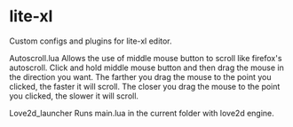 # lite-xl
Custom configs and plugins for lite-xl editor.

Autoscroll.lua
Allows the use of middle mouse button to scroll like firefox's autoscroll. Click and hold middle mouse button and then drag the mouse in the direction you want. The farther you drag the mouse to the point you clicked, the faster it will scroll. The closer you drag the mouse to the point you clicked, the slower it will scroll.

Love2d_launcher
Runs main.lua in the current folder with love2d engine.
